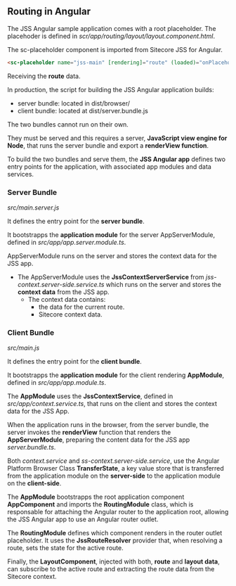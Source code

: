 ## Routing in Angular

The JSS Angular sample application comes with a root placeholder. The placehoder is defined in *scr/app/routing/layout/layout.component.html*.

The sc-placeholder component is imported from Sitecore JSS for Angular.

```html
<sc-placeholder name="jss-main" [rendering]="route" (loaded)="onPlaceholderLoaded($event)"></sc-placeholder name="jss-main" [rendering]="route"></sc-placeholder>
```

Receiving the **route** data.

In production, the script for building the JSS Angular application builds:

- server bundle: located in dist/browser/
- client bundle: located at dist/server.bundle.js

The two bundles cannot run on their own.

They must be served and this requires a server, **JavaScript view engine for Node**, that runs the server bundle and export a **renderView function**.

To build the two bundles and serve them, the **JSS Angular app** defines two entry points for the application, with associated app modules and data services.

### Server Bundle

*src/main.server.js*

It defines the entry point for the **server bundle**.

It bootstrapps the **application module** for the server AppServerModule, defined in *src/app/app.server.module.ts*.

AppServerModule runs on the server and stores the context data for the JSS app.

- The AppServerModule uses the **JssContextServerService** from *jss-context.server-side.service.ts* which runs on the server and stores the **context data** from the JSS app.
    - The context data contains:
        - the data for the current route.
        - Sitecore context data.

### Client Bundle

*src/main.js*

It defines the entry point for the **client bundle**.

It bootstrapps the **application module** for the client rendering **AppModule**, defined in *src/app/app.module.ts*.

The **AppModule** uses the **JssContextService**, defined in *src/app/context.service.ts*, that runs on the client and stores the context data for the JSS App.

When the application runs in the browser, from the server bundle, the server invokes the **renderView** function that renders the **AppServerModule**, preparing the content data for the JSS app *server.bundle.ts*.

Both *context.service* and *ss-context.server-side.service*, use the Angular Platform Browser Class **TransferState**, a key value store that is transferred from the application module on the **server-side** to the application module on the **client-side**.

The **AppModule** bootstrapps the root application component **AppComponent** and imports the **RoutingModule** class, which is responsable for attaching the Angular router to the application root, allowing the JSS Angular app to use an Angular router outlet.

The **RoutingModule** defines which component renders in the router outlet placeholder. It uses the **JssRouteResolver** provider that, when resolving a route, sets the state for the active route.

Finally, the **LayoutComponent**, injected with both, **route** and **layout data**, can subscribe to the active route and extracting the route data from the Sitecore context.